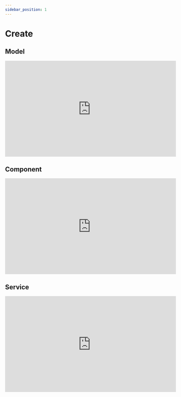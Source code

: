 ```yaml
---
sidebar_position: 1
---
```


# Create

## Model

<iframe width="560" height="315" src="https://www.youtube.com/embed/0D_Yvvh31dk" title="YouTube video player" frameborder="0" allow="accelerometer; autoplay; clipboard-write; encrypted-media; gyroscope; picture-in-picture" allowfullscreen></iframe>

## Component

<iframe width="560" height="315" src="https://www.youtube.com/embed/_mEwbx44tHQ" title="YouTube video player" frameborder="0" allow="accelerometer; autoplay; clipboard-write; encrypted-media; gyroscope; picture-in-picture" allowfullscreen></iframe>

## Service

<iframe width="560" height="315" src="https://www.youtube.com/embed/UiPYLJ6cN48" title="YouTube video player" frameborder="0" allow="accelerometer; autoplay; clipboard-write; encrypted-media; gyroscope; picture-in-picture" allowfullscreen></iframe>
